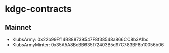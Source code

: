 # kdgc-contracts

## Mainnet
- KlubsArmy: 0x22b99Ff14B888739547F8f38548a866CC8b3A1bc
- KlubsArmyMinter: 0x35A5A8BcBB635f72403B5d97C783BF8b10056b06
